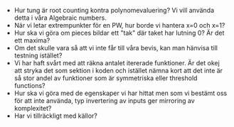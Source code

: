- Hur tung är root counting kontra polynomevaluering? Vi vill använda detta i våra Algebraic numbers.
- När vi letar extrempunkter för en PW, hur borde vi hantera x=0 och x=1?
- Hur ska vi göra om pieces bildar ett "tak" där taket har lutning 0? Är det ett maxima?
- Om det skulle vara så att vi inte får till våra bevis, kan man hänvisa till testning istället?
- Vi har haft svårt med att räkna antalet itererade funktioner. Är det okej att stryka det som sektion i koden och istället nämna kort att det inte är så stor andel av funktioner som är symmetriska eller threshold functions?
- Hur ska vi göra med de egenskaper vi har hittat men som vi bestämt oss för att inte använda, typ invertering av inputs ger mirroring av komplexitet?
- Har vi tillräckligt med källor?